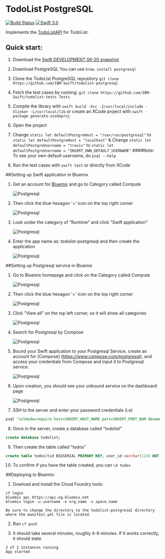 # TodoList PostgreSQL

[![Build Status](https://travis-ci.org/IBM-Swift/TodoList-PostgreSQL.svg?branch=master)](https://travis-ci.org/IBM-Swift/TodoList-PostgreSQL)  [![Swift 3.0](https://img.shields.io/badge/Swift%203.0-blue.svg)](https://swift.org/download/#snapshots)

Implements the [TodoListAPI](https://github.com/IBM-Swift/todolist-api) for TodoList.

## Quick start:

1. Download the [Swift DEVELOPMENT 06-20 snapshot](https://swift.org/download/#snapshots)

2. Download PostgreSQL
  You can use `brew install postgresql`

3. Clone the TodoList PostgreSQL repository
  `git clone https://github.com/IBM-Swift/todolist-postgresql`

4. Fetch the test cases by running:
  `git clone https://github.com/IBM-Swift/todolist-tests Tests`

5. Compile the library with `swift build -Xcc -I/usr/local/include -Xlinker -L/usr/local/lib` or create an XCode project with `swift package generate-xcodeproj`

6. Open the project

7. Change ```static let defaultPostgreHost = "/var/run/postgresql"``` to ```static let defaultPostgreHost = "localhost"``` & Change ```static let defaultPostgreUsername = "travis"``` to ```static let defaultPostgreUsername = "INSERT_OWN_DEFAULT_USERNAME"```
    ####Note: To see your own default username, do `psql --help`

6. Run the test cases with `swift test` or directly from XCode

##Setting up Swift application in Bluemix

1. Get an account for [Bluemix](https://new-console.ng.bluemix.net/?direct=classic) and go to Category called Compute

    ![Postgresql](Images/ClickCompute.png)

2. Then click the blue hexagon '+' icon on the top right corner

    ![Postgresql](Images/BlueHexagon+.png)

3. Look under the category of "Runtime" and click "Swift application"

    ![Postgresql](Images/LookForSwiftApp.png)

4. Enter the app name as: todolist-postgresql and then create the application

    ![Postgresql](Images/CreateSwiftApp.png)

##Setting up Postgresql service in Bluemix

1. Go to Bluemix homepage and click on the Category called Compute

    ![Postgresql](Images/ClickCompute.png)

2. Then click the blue hexagon '+' icon on the top right corner

    ![Postgresql](Images/BlueHexagon+.png)

3. Click "View all" on the top left corner, so it will show all categories

    ![Postgresql](Images/ClickViewAll.png)

4. Search for Postgresql by Compose

    ![Postgresql](Images/SearchForPostgresql.png)

5. Bound your Swift application to your Postgresql Service, create an account for [Compose] (https://www.compose.com/postgresql), and access your credentials from Compose and input it to Postgresql service.

    ![Postgresql](Images/CreatePostgresqlService.png)

6. Upon creation, you should see your unbound service on the dashboard page

    ![Postgresql](Images/Todolist-postgresql.png)

7. SSH to the server and enter your password credentials (i.e)

  ```sql
  psql "sslmode=require host=INSERT_HOST_NAME port=INSERT_PORT_NUM dbname=compose user=admin"
  ```

8. Once in the server, create a database called "todolist"

  ```sql
  create database todolist;
  ```

9. Then create the table called "todos"

  ```sql
  create table todos(tid BIGSERIAL PRIMARY KEY, user_id varchar(128) NOT NULL, title varchar(256) NOT NULL, completed boolean NOT NULL, ordering INTEGER NOT NULL);
  ```

10. To confirm if you have the table created, you can ```\d todos```

##Deploying to Bluemix:

1. Dowload and install the Cloud Foundry tools:

  ```
  cf login
  bluemix api https://api.ng.bluemix.net
  bluemix login -u username -o org_name -s space_name
  ```

  ```
  Be sure to change the directory to the todolist-postgresql directory where the manifest.yml file is located.
  ```

2. Run ```cf push```

3. It should take several minutes, roughly 4-6 minutes. If it works correctly, it should state

  ```
  2 of 2 instances running
  App started
  ```
